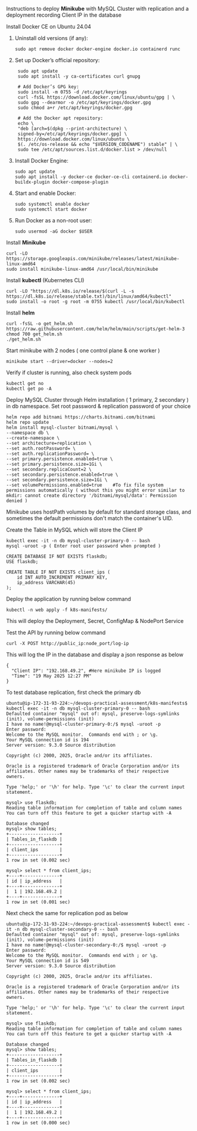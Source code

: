 Instructions to deploy **Minikube** with MySQL Cluster with replication and a deployment recording Client IP in the database

Install Docker CE on Ubuntu 24.04
  1. Uninstall old versions (if any):
     ```
     sudo apt remove docker docker-engine docker.io containerd runc
     ```

  2. Set up Docker’s official repository:
     ```
      sudo apt update
      sudo apt install -y ca-certificates curl gnupg
  
      # Add Docker’s GPG key:
      sudo install -m 0755 -d /etc/apt/keyrings
      curl -fsSL https://download.docker.com/linux/ubuntu/gpg | \
      sudo gpg --dearmor -o /etc/apt/keyrings/docker.gpg
      sudo chmod a+r /etc/apt/keyrings/docker.gpg
  
      # Add the Docker apt repository:
      echo \
      "deb [arch=$(dpkg --print-architecture) \
      signed-by=/etc/apt/keyrings/docker.gpg] \
      https://download.docker.com/linux/ubuntu \
      $(. /etc/os-release && echo "$VERSION_CODENAME") stable" | \
      sudo tee /etc/apt/sources.list.d/docker.list > /dev/null
     ```

3. Install Docker Engine:
   ```
   sudo apt update
   sudo apt install -y docker-ce docker-ce-cli containerd.io docker-buildx-plugin docker-compose-plugin
   ```

4. Start and enable Docker:
   ```
   sudo systemctl enable docker
   sudo systemctl start docker
   ```

5. Run Docker as a non-root user:
   ```
   sudo usermod -aG docker $USER
   ```

Install **Minikube**
```
curl -LO https://storage.googleapis.com/minikube/releases/latest/minikube-linux-amd64
sudo install minikube-linux-amd64 /usr/local/bin/minikube
```


Install **kubectl** (Kubernetes CLI)

    curl -LO "https://dl.k8s.io/release/$(curl -L -s https://dl.k8s.io/release/stable.txt)/bin/linux/amd64/kubectl"
    sudo install -o root -g root -m 0755 kubectl /usr/local/bin/kubectl

Install **helm**

    curl -fsSL -o get_helm.sh https://raw.githubusercontent.com/helm/helm/main/scripts/get-helm-3
    chmod 700 get_helm.sh
    ./get_helm.sh

Start minikube with 2 nodes ( one control plane & one worker )
```
minikube start --driver=docker --nodes=2
```

Verify if cluster is running, also check system pods
```
kubectl get no
kubectl get po -A
```

Deploy MySQL Cluster through Helm installation ( 1 primary, 2 secondary ) in db namespace. Set root password & replication password of your choice
```
helm repo add bitnami https://charts.bitnami.com/bitnami
helm repo update
helm install mysql-cluster bitnami/mysql \
--namespace db \
--create-namespace \
--set architecture=replication \
--set auth.rootPassword= \
--set auth.replicationPassword= \
--set primary.persistence.enabled=true \
--set primary.persistence.size=1Gi \
--set secondary.replicaCount=2 \
--set secondary.persistence.enabled=true \
--set secondary.persistence.size=1Gi \
--set volumePermissions.enabled=true    #To fix file system permissions automatically ( without this you might error similar to mkdir: cannot create directory '/bitnami/mysql/data': Permission denied )
```

Minikube uses hostPath volumes by default for standard storage class, and sometimes the default permissions don't match the container's UID.

Create the Table in MySQL which will store the Client IP
```
kubectl exec -it -n db mysql-cluster-primary-0 -- bash
mysql -uroot -p ( Enter root user password when prompted )

CREATE DATABASE IF NOT EXISTS flaskdb;
USE flaskdb;

CREATE TABLE IF NOT EXISTS client_ips (
    id INT AUTO_INCREMENT PRIMARY KEY,
    ip_address VARCHAR(45)
);
```

Deploy the application by running below command
```
kubectl -n web apply -f k8s-manifests/
```

This will deploy the Deployment, Secret, ConfigMap & NodePort Service

Test the API by running below command
```
curl -X POST http://public_ip:node_port/log-ip
```

This will log the IP in the database and display a json response as below
```
{
  "Client IP": "192.168.49.2", #Here minikube IP is logged
  "Time": "19 May 2025 12:27 PM"
}
```

To test database replication, first check the primary db
```
ubuntu@ip-172-31-93-224:~/devops-practical-assessment/k8s-manifests$ kubectl exec -it -n db mysql-cluster-primary-0 -- bash
Defaulted container "mysql" out of: mysql, preserve-logs-symlinks (init), volume-permissions (init)
I have no name!@mysql-cluster-primary-0:/$ mysql -uroot -p 
Enter password: 
Welcome to the MySQL monitor.  Commands end with ; or \g.
Your MySQL connection id is 194
Server version: 9.3.0 Source distribution

Copyright (c) 2000, 2025, Oracle and/or its affiliates.

Oracle is a registered trademark of Oracle Corporation and/or its
affiliates. Other names may be trademarks of their respective
owners.

Type 'help;' or '\h' for help. Type '\c' to clear the current input statement.

mysql> use flaskdb;
Reading table information for completion of table and column names
You can turn off this feature to get a quicker startup with -A

Database changed
mysql> show tables;
+-------------------+
| Tables_in_flaskdb |
+-------------------+
| client_ips        |
+-------------------+
1 row in set (0.002 sec)

mysql> select * from client_ips;
+----+--------------+
| id | ip_address   |
+----+--------------+
|  1 | 192.168.49.2 |
+----+--------------+
1 row in set (0.001 sec)
```

Next check the same for replication pod as below
```
ubuntu@ip-172-31-93-224:~/devops-practical-assessment$ kubectl exec -it -n db mysql-cluster-secondary-0 -- bash
Defaulted container "mysql" out of: mysql, preserve-logs-symlinks (init), volume-permissions (init)
I have no name!@mysql-cluster-secondary-0:/$ mysql -uroot -p
Enter password: 
Welcome to the MySQL monitor.  Commands end with ; or \g.
Your MySQL connection id is 549
Server version: 9.3.0 Source distribution

Copyright (c) 2000, 2025, Oracle and/or its affiliates.

Oracle is a registered trademark of Oracle Corporation and/or its
affiliates. Other names may be trademarks of their respective
owners.

Type 'help;' or '\h' for help. Type '\c' to clear the current input statement.

mysql> use flaskdb;
Reading table information for completion of table and column names
You can turn off this feature to get a quicker startup with -A

Database changed
mysql> show tables;
+-------------------+
| Tables_in_flaskdb |
+-------------------+
| client_ips        |
+-------------------+
1 row in set (0.002 sec)

mysql> select * from client_ips;
+----+--------------+
| id | ip_address   |
+----+--------------+
|  1 | 192.168.49.2 |
+----+--------------+
1 row in set (0.000 sec)
```

